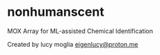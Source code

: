 # nonhumanscent

MOX Array for ML-assisted Chemical Identification

Created by lucy moglia <eigenlucy@proton.me>
